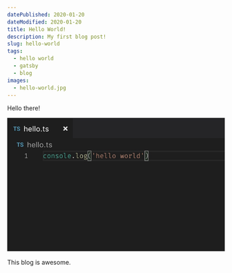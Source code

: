 ```yaml
---
datePublished: 2020-01-20
dateModified: 2020-01-20
title: Hello World!
description: My first blog post!
slug: hello-world
tags:
  - hello world
  - gatsby
  - blog
images:
  - hello-world.jpg
---
```


Hello there!

<img src="./hello-world.jpg" alt="Hello world in TypeScript." />

This blog is awesome.